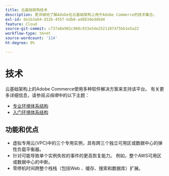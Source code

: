 ```yaml
---
title: 云基础架构技术
description: 更详细地了解Adobe在云基础架构上用于Adobe Commerce的技术集合。
exl-id: de1b3a64-d32b-455f-bdb0-ad883dedd6d4
feature: Cloud
source-git-commit: c737a8e902c960c933e54e2521107475bb1e5a22
workflow-type: tm+mt
source-wordcount: '114'
ht-degree: 0%

---
```



# 技术

云基础架构上的Adobe Commerce使用多种软件解决方案来支持该平台。 有关更多详细信息，请参阅&#x200B;_云指南_&#x200B;中的以下主题：

- [专业环境体系结构](https://experienceleague.adobe.com/docs/commerce-cloud-service/user-guide/architecture/pro-architecture.html#production-technology-stack)
- [入门环境体系结构](https://experienceleague.adobe.com/docs/commerce-cloud-service/user-guide/architecture/starter-architecture.html#production-and-staging-technology-stack)

## 功能和优点

- 虚拟专用云(VPC)中的三个专用实例，具有跨三个独立可用区或数据中心的弹性负载平衡器。
- 针对可能导致单个实例失败的事件的更高恢复能力。 例如，整个AWS可用区或数据中心的中断。
- 零停机时间跨整个栈栈（包括Web 、缓存、搜索和数据库）扩展。
